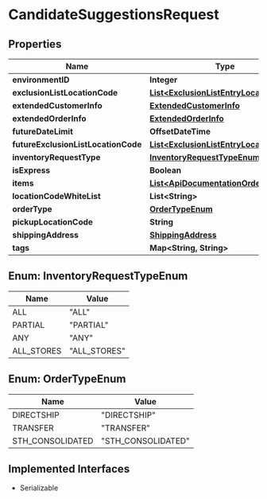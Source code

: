 

# CandidateSuggestionsRequest


## Properties

| Name | Type | Description | Notes |
|------------ | ------------- | ------------- | -------------|
|**environmentID** | **Integer** |  |  [optional] |
|**exclusionListLocationCode** | [**List&lt;ExclusionListEntryLocationCode&gt;**](ExclusionListEntryLocationCode.md) |  |  [optional] |
|**extendedCustomerInfo** | [**ExtendedCustomerInfo**](ExtendedCustomerInfo.md) |  |  [optional] |
|**extendedOrderInfo** | [**ExtendedOrderInfo**](ExtendedOrderInfo.md) |  |  [optional] |
|**futureDateLimit** | **OffsetDateTime** |  |  [optional] |
|**futureExclusionListLocationCode** | [**List&lt;ExclusionListEntryLocationCode&gt;**](ExclusionListEntryLocationCode.md) |  |  [optional] |
|**inventoryRequestType** | [**InventoryRequestTypeEnum**](#InventoryRequestTypeEnum) |  |  [optional] |
|**isExpress** | **Boolean** |  |  [optional] |
|**items** | [**List&lt;ApiDocumentationOrderItem&gt;**](ApiDocumentationOrderItem.md) |  |  [optional] |
|**locationCodeWhiteList** | **List&lt;String&gt;** |  |  [optional] |
|**orderType** | [**OrderTypeEnum**](#OrderTypeEnum) |  |  [optional] |
|**pickupLocationCode** | **String** |  |  [optional] |
|**shippingAddress** | [**ShippingAddress**](ShippingAddress.md) |  |  [optional] |
|**tags** | **Map&lt;String, String&gt;** |  |  [optional] |



## Enum: InventoryRequestTypeEnum

| Name | Value |
|---- | -----|
| ALL | &quot;ALL&quot; |
| PARTIAL | &quot;PARTIAL&quot; |
| ANY | &quot;ANY&quot; |
| ALL_STORES | &quot;ALL_STORES&quot; |



## Enum: OrderTypeEnum

| Name | Value |
|---- | -----|
| DIRECTSHIP | &quot;DIRECTSHIP&quot; |
| TRANSFER | &quot;TRANSFER&quot; |
| STH_CONSOLIDATED | &quot;STH_CONSOLIDATED&quot; |


## Implemented Interfaces

* Serializable


